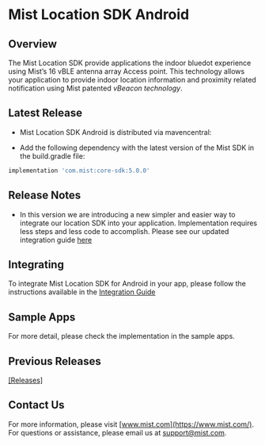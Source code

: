 # Mist Location SDK Android

## Overview
The Mist Location SDK provide applications the indoor bluedot experience using Mist’s 16 vBLE antenna array Access point. This technology allows your application to provide indoor location information and proximity related notification using Mist patented *vBeacon technology*.

## Latest Release
* Mist Location SDK Android is distributed via mavencentral:            

* Add the following dependency with the latest version of the Mist SDK in the build.gradle file:
```gradle
implementation 'com.mist:core-sdk:5.0.0'
```
  

## Release Notes
* In this version we are introducing a new simpler and easier way to integrate our location SDK into your application. Implementation requires less steps and less code to accomplish. Please see our updated integration guide [here](https://github.com/mistsys/mist-vble-android-sdk/wiki)

## Integrating 
To integrate Mist Location SDK for Android in your app, please follow the instructions available in the [Integration Guide](https://github.com/mistsys/mist-vble-android-sdk/wiki)

## Sample Apps
For more detail, please check the implementation in the sample apps. 

## Previous Releases
[[Releases]](https://github.com/mistsys/mist-vble-android-sdk/releases) 


## Contact Us
For more information, please visit [www.mist.com](https://www.mist.com/). For questions or assistance, please email us at support@mist.com.
